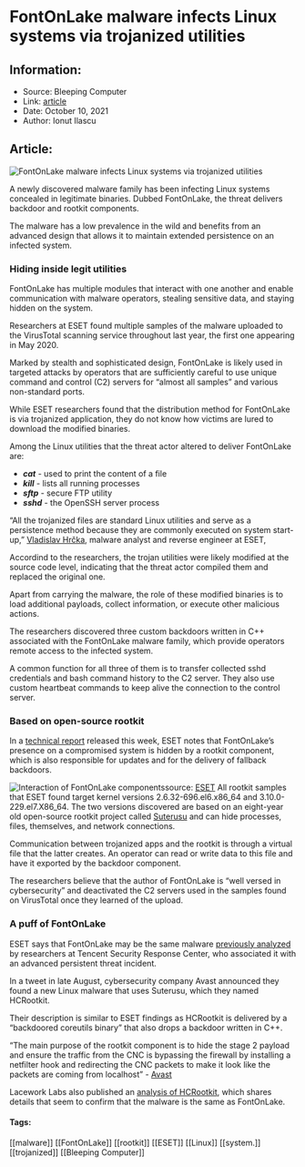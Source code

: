 # FontOnLake malware infects Linux systems via trojanized utilities
### 

## Information:
+ Source: Bleeping Computer
+ Link: [article](https://www.bleepingcomputer.com/news/security/fontonlake-malware-infects-linux-systems-via-trojanized-utilities/)
+ Date: October 10, 2021
+ Author: Ionut Ilascu


## Article:
![FontOnLake malware infects Linux systems via trojanized utilities](https://www.bleepstatic.com/content/posts/2021/10/10/FontOnLake.jpg)


A newly discovered malware family has been infecting Linux systems concealed in legitimate binaries. Dubbed FontOnLake, the threat delivers backdoor and rootkit components.


The malware has a low prevalence in the wild and benefits from an advanced design that allows it to maintain extended persistence on an infected system.


### Hiding inside legit utilities


FontOnLake has multiple modules that interact with one another and enable communication with malware operators, stealing sensitive data, and staying hidden on the system.


Researchers at ESET found multiple samples of the malware uploaded to the VirusTotal scanning service throughout last year, the first one appearing in May 2020.


Marked by stealth and sophisticated design, FontOnLake is likely used in targeted attacks by operators that are sufficiently careful to use unique command and control (C2) servers for “almost all samples” and various non-standard ports.


While ESET researchers found that the distribution method for FontOnLake is via trojanized application, they do not know how victims are lured to download the modified binaries.


Among the Linux utilities that the threat actor altered to deliver FontOnLake are:


* ***cat*** - used to print the content of a file
* ***kill*** - lists all running processes
* ***sftp*** - secure FTP utility
* ***sshd*** - the OpenSSH server process



“All the trojanized files are standard Linux utilities and serve as a persistence method because they are commonly executed on system start-up,” [Vladislav Hrčka](https://twitter.com/hrckavladislav), malware analyst and reverse engineer at ESET,



Accordind to the researchers, the trojan utilities were likely modified at the source code level, indicating that the threat actor compiled them and replaced the original one.


Apart from carrying the malware, the role of these modified binaries is to load additional payloads, collect information, or execute other malicious actions.


The researchers discovered three custom backdoors written in C++ associated with the FontOnLake malware family, which provide operators remote access to the infected system.


A common function for all three of them is to transfer collected sshd credentials and bash command history to the C2 server. They also use custom heartbeat commands to keep alive the connection to the control server.


### Based on open-source rootkit


In a [technical report](https://www.welivesecurity.com/2021/10/07/fontonlake-previously-unknown-malware-family-targeting-linux/) released this week, ESET notes that FontOnLake’s presence on a compromised system is hidden by a rootkit component, which is also responsible for updates and for the delivery of fallback backdoors.



![Interaction of FontOnLake components](https://www.bleepstatic.com/images/news/u/1100723/2021/FontOnLakeComponents.jpg)source: [ESET](https://www.welivesecurity.com/2021/10/07/fontonlake-previously-unknown-malware-family-targeting-linux/)
All rootkit samples that ESET found target kernel versions 2.6.32-696.el6.x86\_64 and 3.10.0-229.el7.X86\_64. The two versions discovered are based on an eight-year old open-source rootkit project called [Suterusu](https://github.com/mncoppola/suterusu) and can hide processes, files, themselves, and network connections.


Communication between trojanized apps and the rootkit is through a virtual file that the latter creates. An operator can read or write data to this file and have it exported by the backdoor component.


The researchers believe that the author of FontOnLake is “well versed in cybersecurity” and deactivated the C2 servers used in the samples found on VirusTotal once they learned of the upload.


### A puff of FontOnLake


ESET says that FontOnLake may be the same malware [previously analyzed](https://security.tencent.com/index.php/blog/msg/180) by researchers at Tencent Security Response Center, who associated it with an advanced persistent threat incident.


In a tweet in late August, cybersecurity company Avast announced they found a new Linux malware that uses Suterusu, which they named HCRootkit.


Their description is similar to ESET findings as HCRootkit is delivered by a “backdoored coreutils binary” that also drops a backdoor written in C++.



“The main purpose of the rootkit component is to hide the stage 2 payload and ensure the traffic from the CNC is bypassing the firewall by installing a netfilter hook and redirecting the CNC packets to make it look like the packets are coming from localhost” - [Avast](https://twitter.com/AvastThreatLabs/status/1430527771634069505)



Lacework Labs also published an [analysis of HCRootkit](https://www.lacework.com/blog/hcrootkit-sutersu-linux-rootkit-analysis/), which shares details that seem to confirm that the malware is the same as FontOnLake.




#### Tags:
[[malware]] [[FontOnLake]] [[rootkit]] [[ESET]] [[Linux]] [[system.]] [[trojanized]] [[Bleeping Computer]]
